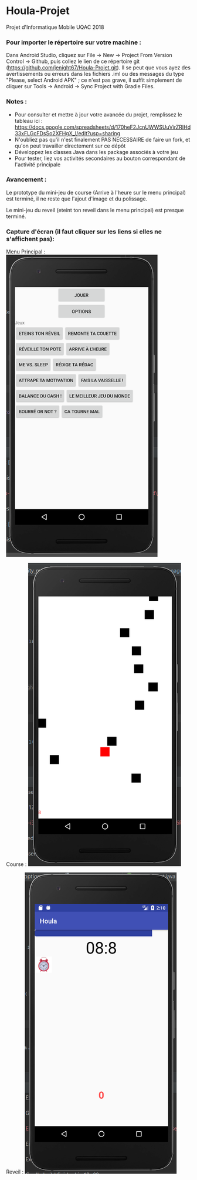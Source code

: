 # Houla-Projet
Projet d'Informatique Mobile UQAC 2018

### Pour importer le répertoire sur votre machine :
Dans Android Studio, cliquez sur File -> New -> Project From Version Control -> Github, puis collez le lien de ce répertoire git (https://github.com/jenight67/Houla-Projet.git). Il se peut que vous ayez des avertissements ou erreurs dans les fichiers .iml ou des messages du type "Please, select Android APK" ; ce n'est pas grave, il suffit simplement de cliquer sur Tools -> Android -> Sync Project with Gradle Files.

### Notes : 
- Pour consulter et mettre à jour votre avancée du projet, remplissez le tableau ici : https://docs.google.com/spreadsheets/d/170heF2JcnUWWSUuVirZRIHd33xFLGcFDsSo2XFHgX_I/edit?usp=sharing
- N'oubliez pas qu'il n'est finalement PAS NECESSAIRE de faire un fork, et qu'on peut travailler directement sur ce dépôt
- Développez les classes Java dans les package associés à votre jeu
- Pour tester, liez vos activités secondaires au bouton correspondant de l'activité principale

### Avancement :
Le prototype du mini-jeu de course (Arrive à l'heure sur le menu principal) est terminé, il ne reste que l'ajout d'image et du polissage.

Le mini-jeu du reveil (eteint ton reveil dans le menu principal) est presque terminé.

### Capture d'écran (il faut cliquer sur les liens si elles ne s'affichent pas):
Menu Principal :
![menu](https://github.com/jenight67/Houla-Projet/blob/master/ScreenProjet/MenuPrincipal.PNG "Menu principal")

Course :
![course](https://github.com/jenight67/Houla-Projet/blob/master/ScreenProjet/Course.PNG "Course")

Reveil :
![reveil](https://github.com/jenight67/Houla-Projet/blob/master/ScreenProjet/Reveil.PNG "Mini-jeu eteint ton reveil")
